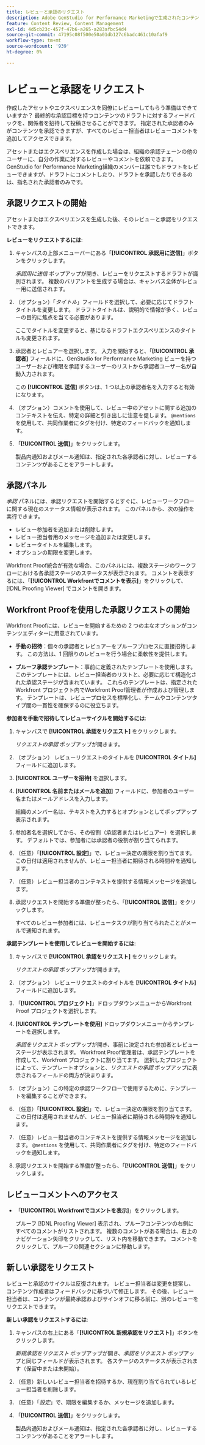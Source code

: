 ```yaml
---
title: レビューと承認のリクエスト
description: Adobe GenStudio for Performance Marketingで生成されたコンテンツのレビューをリクエストします。
feature: Content Review, Content Management
exl-id: 4d5cb23c-457f-47b6-a265-a283afbc54d4
source-git-commit: 47195c08f500e50a01db127c6badc461c10afaf9
workflow-type: tm+mt
source-wordcount: '939'
ht-degree: 0%

---
```


# レビューと承認をリクエスト

作成したアセットやエクスペリエンスを同僚にレビューしてもらう準備はできていますか？ 最終的な承認目標を持つコンテンツのドラフトに対するフィードバックを、関係者を招待して投稿させることができます。 指定された承認者のみがコンテンツを承認できますが、すべてのレビュー担当者はレビューコメントを追加してアクセスできます。

アセットまたはエクスペリエンスを作成した場合は、組織の承認チェーンの他のユーザーに、自分の作業に対するレビューやコメントを依頼できます。 GenStudio for Performance Marketing組織のメンバーは誰でもドラフトをレビューできますが、ドラフトにコメントしたり、ドラフトを承認したりできるのは、指名された承認者のみです。

## 承認リクエストの開始

アセットまたはエクスペリエンスを生成した後、そのレビューと承認をリクエストできます。

**レビューをリクエストするには**:

1. キャンバスの上部メニューバーにある「**[!UICONTROL 承認用に送信]**」ボタンをクリックします。

   _承認用に送信_ ポップアップが開き、レビューをリクエストするドラフトが識別されます。 複数のバリアントを生成する場合は、キャンバス全体がレビュー用に送信されます。

1. （オプション）「_タイトル_」フィールドを選択して、必要に応じてドラフトタイトルを変更します。 ドラフトタイトルは、説明的で情報が多く、レビューの目的に焦点を当てる必要があります。

   ここでタイトルを変更すると、基になるドラフトエクスペリエンスのタイトルも変更されます。

1. 承認者とレビュアーを選択します。 入力を開始すると、「**[!UICONTROL 承認者]** フィールドに、GenStudio for Performance Marketing ビューを持つユーザーおよび権限を承認するユーザーのリストから承認者ユーザー名が自動入力されます。

   この **[!UICONTROL 送信]** ボタンは、1 つ以上の承認者名を入力すると有効になります。

1. （オプション）コメントを使用して、レビュー中のアセットに関する追加のコンテキストを伝え、特定の詳細と引き出しに注意を促します。 `@mentions` を使用して、共同作業者にタグを付け、特定のフィードバックを通知します。

1. 「**[!UICONTROL 送信]**」をクリックします。

   製品内通知およびメール通知は、指定された各承認者に対し、レビューするコンテンツがあることをアラートします。

## 承認パネル

_承認_ パネルには、承認リクエストを開始するとすぐに、レビューワークフローに関する現在のステータス情報が表示されます。 このパネルから、次の操作を実行できます。

* レビュー参加者を追加または削除します。
* レビュー担当者用のメッセージを追加または変更します。
* レビュータイトルを編集します。
* オプションの期限を変更します。

Workfront Proof統合が有効な場合、このパネルには、複数ステージのワークフローにおける各承認ステージのステータスが表示されます。 コメントを表示するには、「**[!UICONTROL Workfrontでコメントを表示]**」をクリックして、[!DNL Proofing Viewer] でコメントを開きます。

## Workfront Proofを使用した承認リクエストの開始

Workfront Proofには、レビューを開始するための 2 つの主なオプションがコンテンツエディターに用意されています。

* **手動の招待**：個々の承認者とレビュアーをプルーフプロセスに直接招待します。 この方法は、1 回限りのレビューを行う場合に柔軟性を提供します。

* **プルーフ承認テンプレート**：事前に定義されたテンプレートを使用します。このテンプレートには、レビュー担当者のリストと、必要に応じて構造化された承認ステージが含まれています。 これらのテンプレートは、指定されたWorkfront プロジェクト内でWorkfront Proof管理者が作成および管理します。 テンプレートは、レビュープロセスを標準化し、チームやコンテンツタイプ間の一貫性を確保するのに役立ちます。

**参加者を手動で招待してレビューサイクルを開始するには**:

1. キャンバスで **[!UICONTROL 承認をリクエスト]** をクリックします。

   _リクエストの承認_ ポップアップが開きます。

1. （オプション） レビューリクエストのタイトルを **[!UICONTROL タイトル]** フィールドに追加します。

1. **[!UICONTROL ユーザーを招待]** を選択します。

1. **[!UICONTROL 名前またはメールを追加]** フィールドに、参加者のユーザー名またはメールアドレスを入力します。

   組織のメンバー名は、テキストを入力するとオプションとしてポップアップ表示されます。

1. 参加者名を選択してから、その役割（承認者またはレビュアー）を選択します。 デフォルトでは、参加者には承認者の役割が割り当てられます。

1. （任意）「**[!UICONTROL 設定]**」で、レビュー決定の期限を割り当てます。 この日付は適用されませんが、レビュー担当者に期待される時間枠を通知します。

1. （任意）レビュー担当者のコンテキストを提供する情報メッセージを追加します。

1. 承認リクエストを開始する準備が整ったら、「**[!UICONTROL 送信]**」をクリックします。

   すべてのレビュー参加者には、レビュータスクが割り当てられたことがメールで通知されます。

**承認テンプレートを使用してレビューを開始するには**:

1. キャンバスで **[!UICONTROL 承認をリクエスト]** をクリックします。

   _リクエストの承認_ ポップアップが開きます。

1. （オプション） レビューリクエストのタイトルを **[!UICONTROL タイトル]** フィールドに追加します。

1. 「**[!UICONTROL プロジェクト]**」ドロップダウンメニューからWorkfront Proof プロジェクトを選択します。

1. **[!UICONTROL テンプレートを使用]** ドロップダウンメニューからテンプレートを選択します。

   _承認をリクエスト_ ポップアップが開き、事前に決定された参加者とレビューステージが表示されます。 Workfront Proof管理者は、承認テンプレートを作成して、Workfront プロジェクトに割り当てます。 選択したプロジェクトによって、テンプレートオプションと、_リクエストの承認_ ポップアップに表示されるフィールドの両方が決まります。

1. （オプション）この特定の承認ワークフローで使用するために、テンプレートを編集することができます。

1. （任意）「**[!UICONTROL 設定]**」で、レビュー決定の期限を割り当てます。 この日付は適用されませんが、レビュー担当者に期待される時間枠を通知します。

1. （任意）レビュー担当者のコンテキストを提供する情報メッセージを追加します。 `@mentions` を使用して、共同作業者にタグを付け、特定のフィードバックを通知します。

1. 承認リクエストを開始する準備が整ったら、「**[!UICONTROL 送信]**」をクリックします。

## レビューコメントへのアクセス

* 「**[!UICONTROL Workfrontでコメントを表示]**」をクリックします。

  プルーフ [!DNL Proofing Viewer] 表示され、プルーフコンテンツの右側にすべてのコメントがリストされます。 複数のコメントがある場合は、右上のナビゲーション矢印をクリックして、リスト内を移動できます。 コメントをクリックして、プルーフの関連セクションに移動します。

## 新しい承認をリクエスト

レビューと承認のサイクルは反復されます。 レビュー担当者は変更を提案し、コンテンツ作成者はフィードバックに基づいて修正します。 その後、レビュー担当者は、コンテンツが最終承認およびサインオフに移る前に、別のレビューをリクエストできます。

**新しい承認をリクエストするには**:

1. キャンバスの右上にある「**[!UICONTROL 新規承認をリクエスト]**」ボタンをクリックします。

   _新規承認をリクエスト_ ポップアップが開き、_承認をリクエスト_ ポップアップと同じフィールドが表示されます。 各ステージのステータスが表示されます（保留中または未開始）。

1. （任意）新しいレビュー担当者を招待するか、現在割り当てられているレビュー担当者を削除します。

1. （任意）「_設定_」で、期限を編集するか、メッセージを追加します。

1. 「**[!UICONTROL 送信]**」をクリックします。

   製品内通知およびメール通知は、指定された各承認者に対し、レビューするコンテンツがあることをアラートします。

